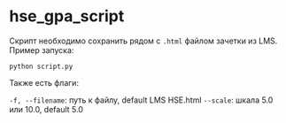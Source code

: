 # hse_gpa_script

Скрипт необходимо сохранить рядом с `.html` файлом зачетки из LMS. Пример запуска:

```
python script.py
```

Также есть флаги:

`-f, --filename`: путь к файлу, default LMS HSE.html
`--scale`: шкала 5.0 или 10.0, default 5.0
